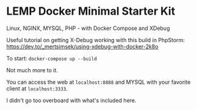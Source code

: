 # LEMP Docker Minimal Starter Kit
Linux, NGINX, MYSQL, PHP - with Docker Compose and XDebug

Useful tutorial on getting X-Debug working with this build in PhpStorm:
https://dev.to/_mertsimsek/using-xdebug-with-docker-2k8o

To start:
``docker-compose up --build``

Not much more to it.

You can access the web at
``localhost:8888`` and MYSQL with your favorite client at
``localhost:3333``.

I didn't go too overboard with what's included here.